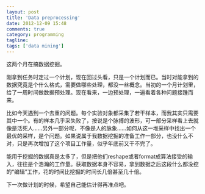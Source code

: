 ```yaml
---
layout: post
title: 'Data preprocessing'
date: 2012-12-09 15:48
comments: true
category: programming
tagline: 
tags: ['data mining']
---
```

    

这两个月在搞数据挖掘。

刚拿到任务时定过一个计划，现在回过头看，只是一个计划而已。当时对能拿到的数据究竟是个什么格式，需要做哪些处理，都没一丝概念。当初的一个月计划里，给了一周时间做数据预处理。现在看来，一边预处理，一遍看着各种问题接踵而来。

比如今天遇到一个去重的问题。每个实验对象都采集了若干样本，而我其实只需要其中一个。有的样本几乎采失败了，按说是个脉搏的波形，可一部分采样看上去就像是活死人……另外一部分呢，不像是人的脉象……如何从这一堆采样中找出一个最优的采样，是个问题。如果说属于我数据挖掘的准备工作一部分，也没什么不对，只是再次增加了这个项目工作量，似乎年底前又干不完了。

能用于挖掘的数据真是太多了，但是把他们reshape或者format成算法接受的输入，往往是个浩瀚的工作量。获取数据本身不容易，拿到数据之后这段什么都没挖的“编辑”工作，花的时间比挖掘的时间长几倍甚至几十倍。

下一次做计划的时候，希望自己能估计得再准点吧。